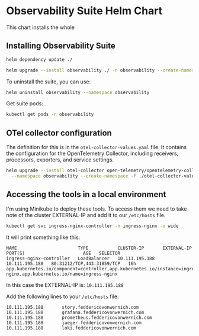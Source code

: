 # Observability Suite Helm Chart

This chart installs the whole 

## Installing Observability Suite

```bash
helm dependency update ./
```

```bash
helm upgrade --install observability ./ -n observability --create-namespace
```

To uninstall the suite, you can use:

```bash
helm uninstall observability --namespace observability
```

Get suite pods:
```bash
kubectl get pods -n observability
```

## OTel collector configuration

The definition for this is in the `otel-collector-values.yaml` file. It contains the configuration for the OpenTelemetry
Collector, including receivers, processors, exporters, and service settings.

```bash
helm upgrade --install otel-collector open-telemetry/opentelemetry-collector \
  --namespace observability --create-namespace -f ./otel-collector-values.yaml
```

## Accessing the tools in a local environment

I'm using Minikube to deploy these tools. To access them we need to take note of the cluster EXTERNAL-IP and add it to our `/etc/hosts` file.

```bash
kubectl get svc ingress-nginx-controller -n ingress-nginx -o wide
```

It will print something like this:
```
NAME                       TYPE           CLUSTER-IP       EXTERNAL-IP      PORT(S)                      AGE   SELECTOR
ingress-nginx-controller   LoadBalancer   10.111.195.188   10.111.195.188   80:31212/TCP,443:31859/TCP   16h   app.kubernetes.io/component=controller,app.kubernetes.io/instance=ingress-nginx,app.kubernetes.io/name=ingress-nginx
```

In this case the EXTERNAL-IP is: `10.111.195.188`

Add the following lines to your `/etc/hosts` file:
```
10.111.195.188       story.feddericovonwernich.com
10.111.195.188       grafana.feddericovonwernich.com
10.111.195.188       prometheus.feddericovonwernich.com
10.111.195.188       jaeger.feddericovonwernich.com
10.111.195.188       loki.feddericovonwernich.com
```